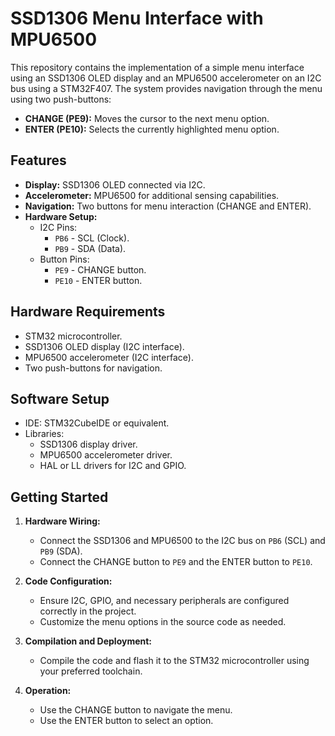 # SSD1306 Menu Interface with MPU6500  

This repository contains the implementation of a simple menu interface using an SSD1306 OLED display and an MPU6500 accelerometer on an I2C bus using a STM32F407. The system provides navigation through the menu using two push-buttons:  

- **CHANGE (PE9):** Moves the cursor to the next menu option.  
- **ENTER (PE10):** Selects the currently highlighted menu option.  

## Features  

- **Display:** SSD1306 OLED connected via I2C.  
- **Accelerometer:** MPU6500 for additional sensing capabilities.  
- **Navigation:** Two buttons for menu interaction (CHANGE and ENTER).  
- **Hardware Setup:**  
  - I2C Pins:  
    - `PB6` - SCL (Clock).  
    - `PB9` - SDA (Data).  
  - Button Pins:  
    - `PE9` - CHANGE button.  
    - `PE10` - ENTER button.  

## Hardware Requirements  

- STM32 microcontroller.  
- SSD1306 OLED display (I2C interface).  
- MPU6500 accelerometer (I2C interface).  
- Two push-buttons for navigation.  

## Software Setup  

- IDE: STM32CubeIDE or equivalent.  
- Libraries:  
  - SSD1306 display driver.  
  - MPU6500 accelerometer driver.  
  - HAL or LL drivers for I2C and GPIO.  

## Getting Started  

1. **Hardware Wiring:**  
   - Connect the SSD1306 and MPU6500 to the I2C bus on `PB6` (SCL) and `PB9` (SDA).  
   - Connect the CHANGE button to `PE9` and the ENTER button to `PE10`.  

2. **Code Configuration:**  
   - Ensure I2C, GPIO, and necessary peripherals are configured correctly in the project.  
   - Customize the menu options in the source code as needed.  

3. **Compilation and Deployment:**  
   - Compile the code and flash it to the STM32 microcontroller using your preferred toolchain.  

4. **Operation:**  
   - Use the CHANGE button to navigate the menu.  
   - Use the ENTER button to select an option.  
